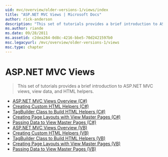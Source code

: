 ```yaml
---
uid: mvc/overview/older-versions-1/views/index
title: "ASP.NET MVC Views | Microsoft Docs"
author: rick-anderson
description: "This set of tutorials provides a brief introduction to ASP.NET MVC views, view data, and HTML helpers."
ms.author: riande
ms.date: 09/28/2011
ms.assetid: c2dea264-0d8c-4216-bbe5-70d2421597b0
msc.legacyurl: /mvc/overview/older-versions-1/views
msc.type: chapter
---
```

ASP.NET MVC Views
====================
> This set of tutorials provides a brief introduction to ASP.NET MVC views, view data, and HTML helpers.


- [ASP.NET MVC Views Overview (C#)](asp-net-mvc-views-overview-cs.md)
- [Creating Custom HTML Helpers (C#)](creating-custom-html-helpers-cs.md)
- [TagBuilder Class to Build HTML Helpers (C#)](using-the-tagbuilder-class-to-build-html-helpers-cs.md)
- [Creating Page Layouts with View Master Pages (C#)](creating-page-layouts-with-view-master-pages-cs.md)
- [Passing Data to View Master Pages (C#)](passing-data-to-view-master-pages-cs.md)
- [ASP.NET MVC Views Overview (VB)](asp-net-mvc-views-overview-vb.md)
- [Creating Custom HTML Helpers (VB)](creating-custom-html-helpers-vb.md)
- [TagBuilder Class to Build HTML Helpers (VB)](using-the-tagbuilder-class-to-build-html-helpers-vb.md)
- [Creating Page Layouts with View Master Pages (VB)](creating-page-layouts-with-view-master-pages-vb.md)
- [Passing Data to View Master Pages (VB)](passing-data-to-view-master-pages-vb.md)
